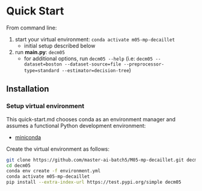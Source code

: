 # Quick Start
<!-- -------------------------------------------------- -->

From command line:

1. start your virtual environment: `conda activate m05-mp-decaillet`
   - initial setup described below
2. run **main.py**: `decm05`
   - for additional options, run `decm05 --help` (i.e: `decm05 --dataset=boston --dataset-source=file --preprocessor-type=standard --estimator=decision-tree`)

<!-- -------------------------------------------------- -->

## Installation

### Setup virtual environment

This quick-start.md chooses conda as an environment manager and assumes a functional Python development environment:

- [miniconda](https://docs.conda.io/en/latest/miniconda.html)

Create the virtual environment as follows:

```bash
git clone https://github.com/master-ai-batch5/M05-mp-decaillet.git decm05
cd decm05
conda env create -f environment.yml
conda activate m05-mp-decaillet
pip install --extra-index-url https://test.pypi.org/simple decm05
```